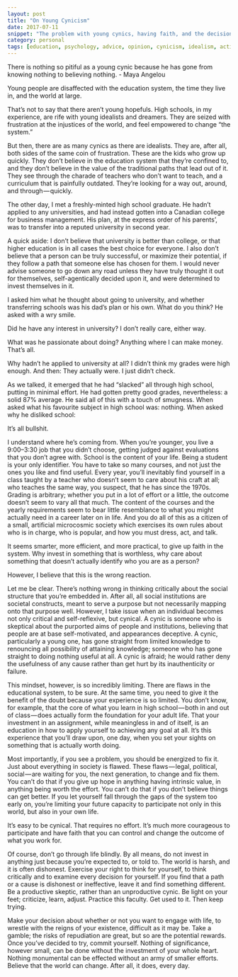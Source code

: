 ```yaml
---
layout: post
title: "On Young Cynicism"
date: 2017-07-11
snippet: "The problem with young cynics, having faith, and the decision to invest yourself in life."
category: personal
tags: [education, psychology, advice, opinion, cynicism, idealism, activism, meaning, high school]
---
```

There is nothing so pitiful as a young cynic because he has gone from knowing nothing to believing nothing. - Maya Angelou

 
Young people are disaffected with the education system, the time they live in, and the world at large.
 
That’s not to say that there aren’t young hopefuls. High schools, in my experience, are rife with young idealists and dreamers. They are seized with frustration at the injustices of the world, and feel empowered to change “the system.”
 
But then, there are as many cynics as there are idealists. They are, after all, both sides of the same coin of frustration. These are the kids who grow up quickly. They don’t believe in the education system that they’re confined to, and they don’t believe in the value of the traditional paths that lead out of it. They see through the charade of teachers who don’t want to teach, and a curriculum that is painfully outdated. They’re looking for a way out, around, and through — quickly.
 
The other day, I met a freshly-minted high school graduate. He hadn’t applied to any universities, and had instead gotten into a Canadian college for business management. His plan, at the express order of his parents’, was to transfer into a reputed university in second year.
 
A quick aside: I don’t believe that university is better than college, or that higher education is in all cases the best choice for everyone. I also don’t believe that a person can be truly successful, or maximize their potential, if they follow a path that someone else has chosen for them. I would never advise someone to go down any road unless they have truly thought it out for themselves, self-agentically decided upon it, and were determined to invest themselves in it.
 
I asked him what he thought about going to university, and whether transferring schools was his dad’s plan or his own. What do you think? He asked with a wry smile.
 
Did he have any interest in university? I don’t really care, either way.
 
What was he passionate about doing? Anything where I can make money. That’s all.
 
Why hadn’t he applied to university at all? I didn’t think my grades were high enough. And then: They actually were. I just didn’t check.
 
As we talked, it emerged that he had “slacked” all through high school, putting in minimal effort. He had gotten pretty good grades, nevertheless: a solid 87% average. He said all of this with a touch of smugness. When asked what his favourite subject in high school was: nothing. When asked why he disliked school:
 
It’s all bullshit.
 
I understand where he’s coming from. When you’re younger, you live a 9:00–3:30 job that you didn’t choose, getting judged against evaluations that you don’t agree with. School is the content of your life. Being a student is your only identifier. You have to take so many courses, and not just the ones you like and find useful. Every year, you’ll inevitably find yourself in a class taught by a teacher who doesn’t seem to care about his craft at all; who teaches the same way, you suspect, that he has since the 1970s. Grading is arbitrary; whether you put in a lot of effort or a little, the outcome doesn’t seem to vary all that much. The content of the courses and the yearly requirements seem to bear little resemblance to what you might actually need in a career later on in life. And you do all of this as a citizen of a small, artificial microcosmic society which exercises its own rules about who is in charge, who is popular, and how you must dress, act, and talk.
 
It seems smarter, more efficient, and more practical, to give up faith in the system. Why invest in something that is worthless, why care about something that doesn’t actually identify who you are as a person?
 
However, I believe that this is the wrong reaction.
 
Let me be clear. There’s nothing wrong in thinking critically about the social structure that you’re embedded in. After all, all social institutions are societal constructs, meant to serve a purpose but not necessarily mapping onto that purpose well. However, I take issue when an individual becomes not only critical and self-reflexive, but cynical.
A cynic is someone who is skeptical about the purported aims of people and institutions, believing that people are at base self-motivated, and appearances deceptive. A cynic, particularly a young one, has gone straight from limited knowledge to renouncing all possibility of attaining knowledge; someone who has gone straight to doing nothing useful at all. A cynic is afraid; he would rather deny the usefulness of any cause rather than get hurt by its inauthenticity or failure.
 
This mindset, however, is so incredibly limiting. There are flaws in the educational system, to be sure. At the same time, you need to give it the benefit of the doubt because your experience is so limited. You don’t know, for example, that the core of what you learn in high school — both in and out of class — does actually form the foundation for your adult life. That your investment in an assignment, while meaningless in and of itself, is an education in how to apply yourself to achieving any goal at all. It’s this experience that you’ll draw upon, one day, when you set your sights on something that is actually worth doing.
 
Most importantly, if you see a problem, you should be energized to fix it. Just about everything in society is flawed. These flaws — legal, political, social — are waiting for you, the next generation, to change and fix them. You can’t do that if you give up hope in anything having intrinsic value, in anything being worth the effort. You can’t do that if you don’t believe things can get better. If you let yourself fall through the gaps of the system too early on, you’re limiting your future capacity to participate not only in this world, but also in your own life.
 
It’s easy to be cynical. That requires no effort. It’s much more courageous to participate and have faith that you can control and change the outcome of what you work for.
 
Of course, don’t go through life blindly. By all means, do not invest in anything just because you’re expected to, or told to. The world is harsh, and it is often dishonest. Exercise your right to think for yourself, to think critically and to examine every decision for yourself. If you find that a path or a cause is dishonest or ineffective, leave it and find something different. Be a productive skeptic, rather than an unproductive cynic. Be light on your feet; criticize, learn, adjust. Practice this faculty. Get used to it. Then keep trying.
 
Make your decision about whether or not you want to engage with life, to wrestle with the reigns of your existence, difficult as it may be. Take a gamble; the risks of repudiation are great, but so are the potential rewards. Once you’ve decided to try, commit yourself. Nothing of significance, however small, can be done without the investment of your whole heart. Nothing monumental can be effected without an army of smaller efforts. Believe that the world can change.
After all, it does, every day.